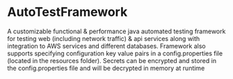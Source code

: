 # AutoTestFramework
A customizable functional &amp; performance java automated testing framework for testing web (including network traffic) &amp; api services along with integration to AWS services and different databases. Framework also supports specifying configuration key value pairs in a config.properties file (located in the resources folder). Secrets can be encrypted and stored in the config.properties file and will be decrypted in memory at runtime

